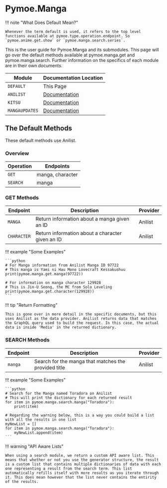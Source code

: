 # Pymoe.Manga

!!! note "What Does Default Mean?"

    Whenever the term default is used, it refers to the top level functions available at pymoe.type.operation.endpoint. So `pymoe.anime.get.show` or `pymoe.manga.search.series`.

This is the user guide for Pymoe.Manga and its submodules. This page will go over the default methods available at pymoe.manga.get and pymoe.manga.search. Further information on the specifics of each module are in their own documents.

| Module          | Documentation Location                 |
| --------------- | -------------------------------------- |
| `DEFAULT`       | This Page                              |
| `ANILIST`       | [Documentation](anilist.md)      |
| `KITSU`         | [Documentation](kitsu.md)        |
| `MANGAUPDATES`  | [Documentation](mangaupdates.md) |

## The Default Methods

These default methods use Anilist.

### Overview
| Operation  | Endpoints                              |
| ---------- | -------------------------------------- |
| `GET`      | manga, character                       |
| `SEARCH`   | manga                                  |

### GET Methods

| Endpoint | Description | Provider |
| -------- | ----------- | -------- |
| `MANGA`  | Return information about a manga given an ID | Anilist |
| `CHARACTER` | Return information about a character given an ID | Anilist |

!!! example "Some Examples"

    ```python
    # For Manga information from Anilist Manga ID 97722
    # This manga is Yami ni Hau Mono Lovecraft Kessakushuu
    print(pymoe.manga.get.manga(97722))

    # For information on manga character 129928
    # This is Jin-U Seong, the MC from Solo Leveling
    print(pymoe.manga.get.character(129928))
    ```

!!! tip "Return Formatting"

    This is gone over in more detail in the specific documents, but this uses Anilist as the data provider. Anilist returns data that matches the GraphQL query used to build the request. In this case, the actual data is inside 'Media' in the returned dictionary.

### SEARCH Methods

| Endpoint | Description | Provider |
| -------- | ----------- | -------- |
| `manga`  | Search for the manga that matches the provided title | Anilist |

!!! example "Some Examples"

    ```python
    # Search for the Manga named Toradora on Anilist
    # This will print the dictionary for each returned result
    for item in pymoe.manga.search.manga("Toradora"):
        print(item)

    # Regarding the warning below, this is a way you could build a list with all the results in one list
    myNewList = []
    for item in pymoe.manga.search.manga("Toradora"):
        myNewList.append(item)
    ```

!!! warning "API Aware Lists"

    When using a search module, we return a custom API aware list. This means that whether or not you use the generator structure, the result is a custom list that contains multiple dictionaries of data with each one representing a result from the search term. This list automatically refills itself with more results as you iterate through it. This does mean however that the list never contains the entirity of the results.